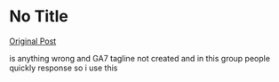# No Title

[Original Post](https://discourse.onlinedegree.iitm.ac.in/t/169029/505)

<p>is anything wrong and GA7 tagline not created and in this group people quickly response so i use this</p>